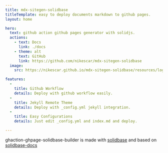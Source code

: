 ```yaml
---
title: mdx-sitegen-solidbase
titleTemplate: easy to deploy documents markdown to github pages.
layout: home

hero:
  text: github action github pages generator with solidjs.
  actions:
    - text: Docs
      link: ./docs
    - theme: alt
      text: GitHub
      link: https://github.com/nikescar/mdx-sitegen-solidbase
  image:
    src: https://nikescar.github.io/mdx-sitegen-solidbase/resources/logo.png

features:
  - 
    title: Github Workflow
    details: Deploy with github workflow easily.
  - 
    title: Jekyll Remote Theme
    details: Deploy with _config.yml jekyll integration.
  - 
    title: Easy Configurations
    details: Just edit _config.yml and index.md and deploy.

---
```


ghaction-ghpage-solidbase-builder is made with [solidbase](https://solidbase.dev/) and based on [solidbase-docs](https://github.com/kobaltedev/solidbase/tree/main/docs)